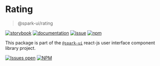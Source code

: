 # Rating
> @spark-ui/rating

[![storybook](https://img.shields.io/badge/storybook-black?logo=storybook)](https://sparkui.vercel.app/?path=/docs/components-rating--docs)
[![documentation](https://img.shields.io/badge/documentation-black?logo=googledocs)](https://sparkui-adv.vercel.app/docs/components/rating)
[![issue](https://img.shields.io/badge/report%20a%20bug-black?logo=openbugbounty&logoColor=red)](https://github.com/adevinta/spark/issues/new?&projects=4&template=bug-report.yml&assignees=&labels=component,rating)
[![npm](https://img.shields.io/npm/dt/%40spark-ui/rating?logo=npm&labelColor=black)](https://www.npmjs.com/package/@spark-ui/rating)


This package is part of the [`@spark-ui`](https://github.com/adevinta/spark) react-js user interface component library project.

[![Issues open](https://img.shields.io/github/issues-search/adevinta/spark?query=is%3Aopen%20label%3Acomponent%20label%3Arating&logo=openbugbounty&logoColor=red&label=issues%20open&color=red)](https://github.com/adevinta/spark/issues?q=is%3Aopen+label%3Acomponent+label%3Arating)
[![NPM](https://img.shields.io/npm/l/%40spark-ui%2Frating)](https://github.com/adevinta/spark/blob/main/packages/components/rating/LICENSE.md)
